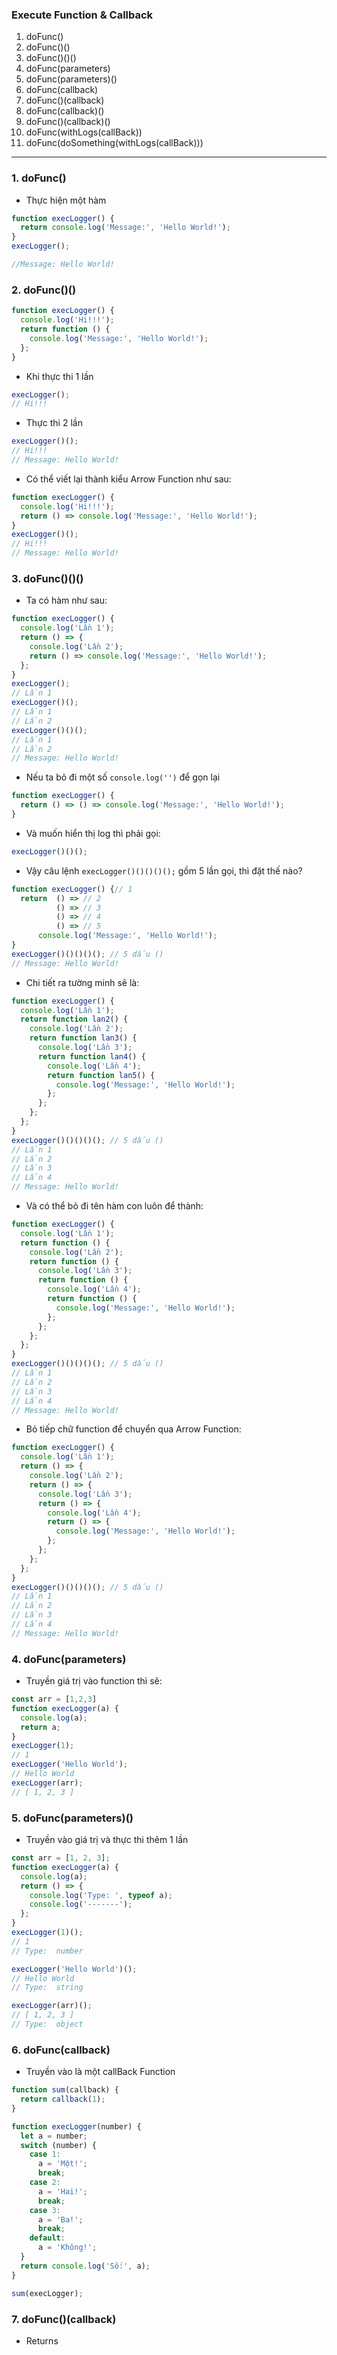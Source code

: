 ### Execute Function & Callback

1. doFunc()
1. doFunc()()
1. doFunc()()()
1. doFunc(parameters)
1. doFunc(parameters)()
1. doFunc(callback)
1. doFunc()(callback)
1. doFunc(callback)()
1. doFunc()(callback)()
1. doFunc(withLogs(callBack))
1. doFunc(doSomething(withLogs(callBack)))

---

### 1. doFunc()

- Thực hiện một hàm

```js
function execLogger() {
  return console.log('Message:', 'Hello World!');
}
execLogger();

//Message: Hello World!
```

### 2. doFunc()()

```js
function execLogger() {
  console.log('Hi!!!');
  return function () {
    console.log('Message:', 'Hello World!');
  };
}
```

- Khi thực thi 1 lần

```js
execLogger();
// Hi!!!
```

- Thực thi 2 lần

```js
execLogger()();
// Hi!!!
// Message: Hello World!
```

- Có thể viết lại thành kiểu Arrow Function như sau:

```js
function execLogger() {
  console.log('Hi!!!');
  return () => console.log('Message:', 'Hello World!');
}
execLogger()();
// Hi!!!
// Message: Hello World!
```

### 3. doFunc()()()

- Ta có hàm như sau:

```js
function execLogger() {
  console.log('Lần 1');
  return () => {
    console.log('Lần 2');
    return () => console.log('Message:', 'Hello World!');
  };
}
execLogger();
// Lần 1
execLogger()();
// Lần 1
// Lần 2
execLogger()()();
// Lần 1
// Lần 2
// Message: Hello World!
```

- Nếu ta bỏ đi một số `console.log('')` để gọn lại

```js
function execLogger() {
  return () => () => console.log('Message:', 'Hello World!');
}
```

- Và muốn hiển thị log thì phải gọi:

```js
execLogger()()();
```

- Vậy câu lệnh `execLogger()()()()();` gồm 5 lần gọi, thì đặt thế nào?

```js
function execLogger() {// 1
  return  () => // 2
          () => // 3
          () => // 4
          () => // 5
      console.log('Message:', 'Hello World!');
}
execLogger()()()()(); // 5 dấu ()
// Message: Hello World!
```
- Chi tiết ra tường minh sẽ là:

```js
function execLogger() {
  console.log('Lần 1');
  return function lan2() {
    console.log('Lần 2');
    return function lan3() {
      console.log('Lần 3');
      return function lan4() {
        console.log('Lần 4');
        return function lan5() {
          console.log('Message:', 'Hello World!');
        };
      };
    };
  };
}
execLogger()()()()(); // 5 dấu ()
// Lần 1
// Lần 2
// Lần 3
// Lần 4
// Message: Hello World!
```
- Và có thể bỏ đi tên hàm con luôn để thành:

```js
function execLogger() {
  console.log('Lần 1');
  return function () {
    console.log('Lần 2');
    return function () {
      console.log('Lần 3');
      return function () {
        console.log('Lần 4');
        return function () {
          console.log('Message:', 'Hello World!');
        };
      };
    };
  };
}
execLogger()()()()(); // 5 dấu ()
// Lần 1
// Lần 2
// Lần 3
// Lần 4
// Message: Hello World!
```

- Bỏ tiếp chữ function để chuyển qua Arrow Function:

```js
function execLogger() {
  console.log('Lần 1');
  return () => {
    console.log('Lần 2');
    return () => {
      console.log('Lần 3');
      return () => {
        console.log('Lần 4');
        return () => {
          console.log('Message:', 'Hello World!');
        };
      };
    };
  };
}
execLogger()()()()(); // 5 dấu ()
// Lần 1
// Lần 2
// Lần 3
// Lần 4
// Message: Hello World!

```

### 4. doFunc(parameters)

- Truyền giá trị vào function thì sẽ:

```js
const arr = [1,2,3]
function execLogger(a) {
  console.log(a);
  return a;
}
execLogger(1);
// 1
execLogger('Hello World');
// Hello World
execLogger(arr);
// [ 1, 2, 3 ]
```

### 5. doFunc(parameters)()
- Truyền vào giá trị và thực thi thêm 1 lần

```js
const arr = [1, 2, 3];
function execLogger(a) {
  console.log(a);
  return () => {
    console.log('Type: ', typeof a);
    console.log('-------');
  };
}
execLogger(1)();
// 1
// Type:  number

execLogger('Hello World')();
// Hello World  
// Type:  string

execLogger(arr)();
// [ 1, 2, 3 ]  
// Type:  object  
```

### 6. doFunc(callback)
- Truyền vào là một callBack Function

```js
function sum(callback) {
  return callback(1);
}

function execLogger(number) {
  let a = number;
  switch (number) {
    case 1:
      a = 'Một!';
      break;
    case 2:
      a = 'Hai!';
      break;
    case 3:
      a = 'Ba!';
      break;
    default:
      a = 'Không!';
  }
  return console.log('Số:', a);
}

sum(execLogger);
```

### 7. doFunc()(callback)
- Returns